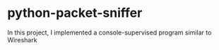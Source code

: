 # python-packet-sniffer
In this project, I implemented a console-supervised program similar to Wireshark
